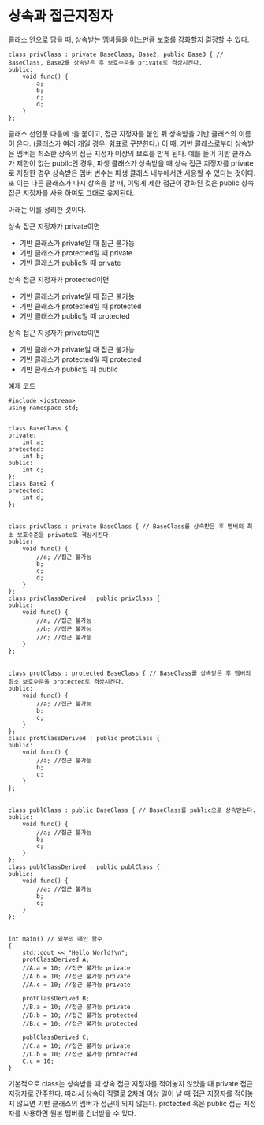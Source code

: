 # 상속과 접근지정자 

클래스 안으로 담을 때, 상속받는 멤버들을 어느만큼 보호를 강화할지 결정할 수 있다.

```
class privClass : private BaseClass, Base2, public Base3 { // BaseClass, Base2를 상속받은 후 보호수준을 private로 격상시킨다.
public:
    void func() {
        a;
        b;
        c;
        d;
    }
};
```

클래스 선언문 다음에 :을 붙이고, 접근 지정자를 붙인 뒤 상속받을 기반 클래스의 이름이 온다. (클래스가 여러 개일 경우, 쉼표로 구분한다.)
이 때, 기반 클래스로부터 상속받은 멤버는 최소한 상속의 접근 지정자 이상의 보호를 받게 된다.
예를 들어 기반 클래스가 제한이 없는 pubilc인 경우, 파생 클래스가 상속받을 때 상속 접근 지정자를 private로 지정한 경우 상속받은 멤버 변수는 파생 클래스 내부에서만 사용할 수 있다는 것이다.
또 이는 다른 클래스가 다시 상속을 할 때, 이렇게 제한 접근이 강화된 것은 public 상속 접근 지정자를 사용 하여도 그대로 유지된다.


아래는 이를 정리한 것이다.

상속 접근 지정자가 private이면
* 기반 클래스가 private일 때 접근 불가능
* 기반 클래스가 protected일 때 private
* 기반 클래스가 public일 때 private

상속 접근 지정자가 protected이면
* 기반 클래스가 private일 때 접근 불가능
* 기반 클래스가 protected일 때 protected
* 기반 클래스가 public일 때 protected

상속 접근 지정자가 private이면
* 기반 클래스가 private일 때 접근 불가능
* 기반 클래스가 protected일 때 protected
* 기반 클래스가 public일 때 public

예제 코드
```
#include <iostream>
using namespace std;


class BaseClass {
private:
    int a;
protected:
    int b;
public:
    int c;
};
class Base2 {
protected:
    int d;
};


class privClass : private BaseClass { // BaseClass를 상속받은 후 멤버의 최소 보호수준을 private로 격상시킨다.
public:
    void func() {
        //a; //접근 불가능
        b;
        c;
        d;
    }
};
class privClassDerived : public privClass {
public:
    void func() {
        //a; //접근 불가능
        //b; //접근 불가능
        //c; //접근 불가능
    }
};


class protClass : protected BaseClass { // BaseClass를 상속받은 후 멤버의 최소 보호수준을 protected로 격상시킨다.
public:
    void func() {
        //a; //접근 불가능
        b;
        c;
    }
};
class protClassDerived : public protClass {
public:
    void func() {
        //a; //접근 불가능
        b;
        c;
    }
};


class publClass : public BaseClass { // BaseClass를 public으로 상속받는다.
public:
    void func() {
        //a; //접근 불가능
        b;
        c;
    }
};
class publClassDerived : public publClass {
public:
    void func() {
        //a; //접근 불가능
        b;
        c;
    }
};


int main() // 외부의 메인 함수
{
    std::cout << "Hello World!\n";
    protClassDerived A;
    //A.a = 10; //접근 불가능 private
    //A.b = 10; //접근 불가능 private
    //A.c = 10; //접근 불가능 private

    protClassDerived B;
    //B.a = 10; //접근 불가능 private
    //B.b = 10; //접근 불가능 protected
    //B.c = 10; //접근 불가능 protected

    publClassDerived C;
    //C.a = 10; //접근 불가능 private
    //C.b = 10; //접근 불가능 protected
    C.c = 10;
}
```

기본적으로 class는 상속받을 때 상속 접근 지정자를 적어놓지 않았을 때 private 접근 지정자로 간주한다.
따라서 상속이 직렬로 2차례 이상 일어 날 때 접근 지정자를 적어놓지 않으면 기반 클래스의 멤버가 접근이 되지 않는다.
protected 혹은 public 접근 지정자를 사용하면 원본 멤버를 건너받을 수 있다.
